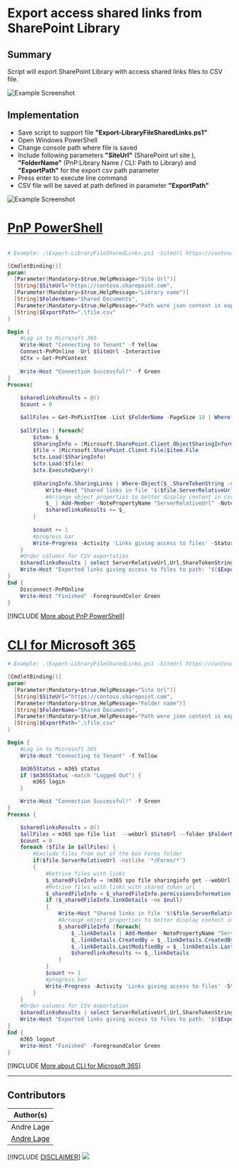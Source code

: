 

# Export access shared links from SharePoint Library 

## Summary

Script will export SharePoint Library with access shared links files to CSV file.

![Example Screenshot](assets/preview.png)

## Implementation

- Save script to support file **"Export-LibraryFileSharedLinks.ps1"**
- Open Windows PowerShell
- Change console path where file is saved
- Include following parameters **"SiteUrl"** (SharePoint url site ), **"FolderName"** (PnP:Library Name / CLI: Path to Library) and **"ExportPath"** for the export csv path parameter 
- Press enter to execute line command
- CSV file will be saved at path defined in parameter **"ExportPath"**

![Example Screenshot](assets/example.png)

# [PnP PowerShell](#tab/pnpps)
```powershell

# Example: .\Export-LibraryFileSharedLinks.ps1 -SiteUrl https://contoso.sharepoint.com -FolderName "Shared Documents" -ExportPath ".\file.csv"

[CmdletBinding()]
param(
  [Parameter(Mandatory=$true,HelpMessage="Site Url")]
  [String]$SiteUrl="https://contoso.sharepoint.com",
  [Parameter(Mandatory=$true,HelpMessage="Library name")]
  [String]$FolderName="Shared Documents",
  [Parameter(Mandatory=$true,HelpMessage="Path were json content is exported")]
  [String]$ExportPath=".\file.csv"
)

Begin {
    #Log in to Microsoft 365
    Write-Host "Connecting to Tenant" -f Yellow
    Connect-PnPOnline -Url $SiteUrl -Interactive
    $Ctx = Get-PnPContext
    
    Write-Host "Connection Successful!" -f Green
}
Process{
    
    $sharedlinksResults = @()
    $count = 0

    $allFiles = Get-PnPListItem -List $FolderName -PageSize 10 | Where-Object{$_.FileSystemObjectType -ne "Folder"}
 
    $allFiles | foreach{
        $item= $_
        $SharingInfo = [Microsoft.SharePoint.Client.ObjectSharingInformation]::GetObjectSharingInformation($Ctx, $item, $false, $false, $false, $true, $true, $true, $true)
        $file = [Microsoft.SharePoint.Client.File]$item.File
        $ctx.Load($SharingInfo)
        $ctx.Load($file)
        $ctx.ExecuteQuery()
        
        $SharingInfo.SharingLinks | Where-Object{$_.ShareTokenString -ne $null} | foreach {
            Write-Host "Shared links in file '$($file.ServerRelativeUrl)'" 
            #Arrange object properties to better display content in csv
            $_ | Add-Member -NotePropertyName "ServerRelativeUrl" -NotePropertyValue $file.ServerRelativeUrl
            $sharedlinksResults += $_
        }
        
        $count += 1 
        #progress bar
        Write-Progress -Activity 'Links giving access to files' -Status "Searching for links giving access to files in Library '$($FolderName)'... ($($count)/$($allFiles.Count))" -PercentComplete (($count / $allFiles.Count) * 100)     
    }
    #Order columns for CSV exportation
    $sharedlinksResults | select ServerRelativeUrl,Url,ShareTokenString,AllowsAnonymousAccess,ApplicationId,BlocksDownload,Created,CreatedBy,Description,Embeddable,Expiration,HasExternalGuestInvitees,Invitations,IsActive,IsAddressBarLink,IsCreateOnlyLink,IsDefault,IsEditLink,IsFormsLink,IsManageListLink,IsReviewLink,IsUnhealthy,LastModified,LastModifiedBy,LimitUseToApplication,LinkKind,PasswordLastModified,PasswordLastModifiedBy,RedeemedUsers,RequiresPassword,RestrictedShareMembership,Scope,ShareId,SharingLinkStatus,TrackLinkUsers | ConvertTo-Csv -NoTypeInformation | Out-File $ExportPath
    Write-Host "Exported links giving access to files to path: '$($ExportPath)' with success!" -f Green
}
End {
    Disconnect-PnPOnline
    Write-Host "Finished" -ForegroundColor Green
}

```
[!INCLUDE [More about PnP PowerShell](../../docfx/includes/MORE-PNPPS.md)]

# [CLI for Microsoft 365](#tab/cli-m365-ps)
```powershell
# Example: .\Export-LibraryFileSharedLinks.ps1 -SiteUrl https://contoso.sharepoint.com -FolderName "Shared Documents" -ExportPath ".\file.csv"

[CmdletBinding()]
param(
  [Parameter(Mandatory=$true,HelpMessage="Site Url")]
  [String]$SiteUrl="https://contoso.sharepoint.com",
  [Parameter(Mandatory=$true,HelpMessage="Folder name")]
  [String]$FolderName="Shared Documents",
  [Parameter(Mandatory=$true,HelpMessage="Path were json content is exported")]
  [String]$ExportPath=".\file.csv"
)

Begin {
    #Log in to Microsoft 365
    Write-Host "Connecting to Tenant" -f Yellow

    $m365Status = m365 status
    if ($m365Status -match "Logged Out") {
        m365 login
    }

    Write-Host "Connection Successful!" -f Green
}
Process {

    $sharedlinksResults = @()
    $allFiles = m365 spo file list  --webUrl $SiteUrl --folder $FolderName --recursive -o json  | ConvertFrom-Json
    $count = 0
    foreach ($file in $allFiles) {
        #Exclude files from out of the box Forms folder
        if($file.ServerRelativeUrl -notlike '*/Forms/*')
        {
            #Retrive files with links    
            $_sharedFileInfo = (m365 spo file sharinginfo get --webUrl $SiteUrl --fileUrl $file.ServerRelativeUrl | ConvertFrom-Json) | Where-Object {($_.permissionsInformation.links).length -gt 0}
            #Retrive files with links with shared token url
            $_sharedFileInfo = $_sharedFileInfo.permissionsInformation.links |  Where-Object {$_.linkDetails.ShareTokenString -ne $null}
            if ($_sharedFileInfo.linkDetails -ne $null)
            {
                Write-Host "Shared links in file '$($file.ServerRelativeUrl)'" 
                #Arrange object properties to better display content in csv
                $_sharedFileInfo |foreach{
                    $_.linkDetails | Add-Member -NotePropertyName "ServerRelativeUrl" -NotePropertyValue $file.ServerRelativeUrl
                    $_.linkDetails.CreatedBy = $_.linkDetails.CreatedBy.userPrincipalName
                    $_.linkDetails.LastModifiedBy = $_.linkDetails.LastModifiedBy.userPrincipalName
                    $sharedlinksResults += $_.linkDetails
                }
            }
            $count += 1 
            #progress bar
            Write-Progress -Activity 'Links giving access to files' -Status "Searching for links giving access to files in Library '$($FolderName)'... ($($count)/$($allFiles.Count))" -PercentComplete (($count / $allFiles.Count) * 100)
        }
    }
    #Order columns for CSV exportation
    $sharedlinksResults | select ServerRelativeUrl,Url,ShareTokenString,AllowsAnonymousAccess,ApplicationId,BlocksDownload,Created,CreatedBy,Description,Embeddable,Expiration,HasExternalGuestInvitees,Invitations,IsActive,IsAddressBarLink,IsCreateOnlyLink,IsDefault,IsEditLink,IsFormsLink,IsManageListLink,IsReviewLink,IsUnhealthy,LastModified,LastModifiedBy,LimitUseToApplication,LinkKind,PasswordLastModified,PasswordLastModifiedBy,RedeemedUsers,RequiresPassword,RestrictedShareMembership,Scope,ShareId,SharingLinkStatus,TrackLinkUsers | ConvertTo-Csv -NoTypeInformation | Out-File $ExportPath
    Write-Host "Exported links giving access to files to path: '$($ExportPath)' with success!" -f Green
}
End {
    m365 logout
    Write-Host "Finished" -ForegroundColor Green
}

```
[!INCLUDE [More about CLI for Microsoft 365](../../docfx/includes/MORE-CLIM365.md)]
***

## Contributors

| Author(s) |
|-----------|
| Andre Lage |
| [Andre Lage](https://github.com/aaclage) |

[!INCLUDE [DISCLAIMER](../../docfx/includes/DISCLAIMER.md)]
<img src="https://m365-visitor-stats.azurewebsites.net/script-samples/scripts/spo-export-file-shared-links" aria-hidden="true" />
